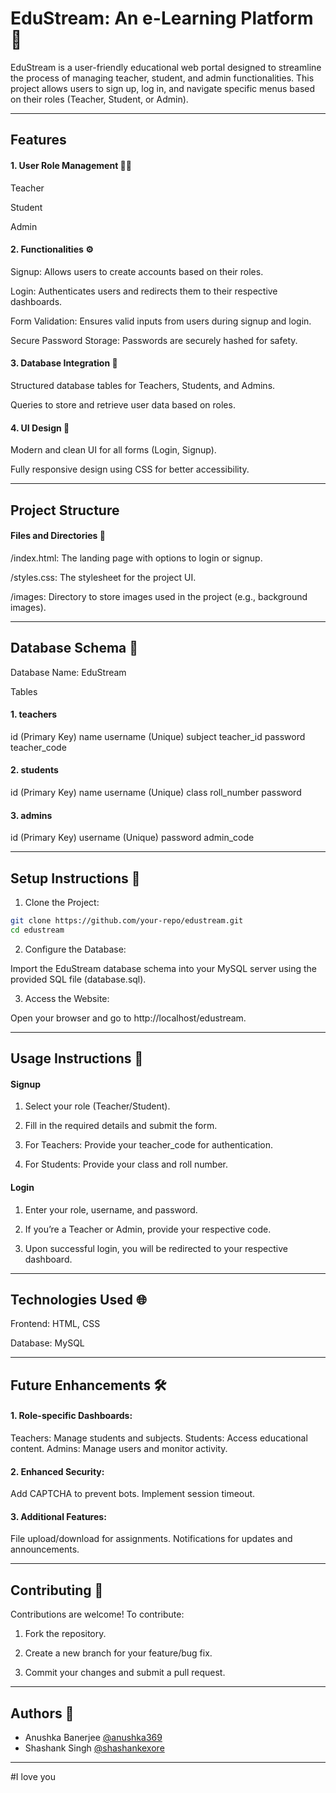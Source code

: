 # EduStream: An e-Learning Platform 📝

EduStream is a user-friendly educational web portal designed to streamline the process of managing teacher, student, and admin functionalities. This project allows users to sign up, log in, and navigate specific menus based on their roles (Teacher, Student, or Admin).

---

## Features

#### 1. User Role Management 👩‍💻

Teacher

Student

Admin

#### 2. Functionalities ⚙

Signup: Allows users to create accounts based on their roles.

Login: Authenticates users and redirects them to their respective dashboards.

Form Validation: Ensures valid inputs from users during signup and login.

Secure Password Storage: Passwords are securely hashed for safety.

#### 3. Database Integration 🎯

Structured database tables for Teachers, Students, and Admins.

Queries to store and retrieve user data based on roles.

#### 4. UI Design 🎨

Modern and clean UI for all forms (Login, Signup).

Fully responsive design using CSS for better accessibility.

---

## Project Structure

#### Files and Directories 📁

/index.html: The landing page with options to login or signup.

/styles.css: The stylesheet for the project UI.

/images: Directory to store images used in the project (e.g., background images).

---

## Database Schema 📑

Database Name: EduStream

Tables

#### 1. teachers

id (Primary Key)
name
username (Unique)
subject
teacher_id
password
teacher_code

#### 2. students

id (Primary Key)
name
username (Unique)
class
roll_number
password

#### 3. admins

id (Primary Key)
username (Unique)
password
admin_code

---

## Setup Instructions 🍄

1. Clone the Project:

```bash
git clone https://github.com/your-repo/edustream.git
cd edustream
```

2. Configure the Database:
   
Import the EduStream database schema into your MySQL server using the provided SQL file (database.sql).

3. Access the Website:

Open your browser and go to http://localhost/edustream.

---

## Usage Instructions 📍

#### Signup

1. Select your role (Teacher/Student).

2. Fill in the required details and submit the form.
   
3. For Teachers:
Provide your teacher_code for authentication.

4. For Students:
Provide your class and roll number.

#### Login

1. Enter your role, username, and password.

2. If you’re a Teacher or Admin, provide your respective code.

3. Upon successful login, you will be redirected to your respective dashboard.

---

## Technologies Used 🌐

Frontend: HTML, CSS

Database: MySQL

---

## Future Enhancements 🛠

#### 1. Role-specific Dashboards:

Teachers: Manage students and subjects.
Students: Access educational content.
Admins: Manage users and monitor activity.

#### 2. Enhanced Security:

Add CAPTCHA to prevent bots.
Implement session timeout.

#### 3. Additional Features:

File upload/download for assignments.
Notifications for updates and announcements.

---

## Contributing 🤝

Contributions are welcome! To contribute:

1. Fork the repository.

2. Create a new branch for your feature/bug fix.

3. Commit your changes and submit a pull request.

---

## Authors 🌱

- Anushka Banerjee [@anushka369](https://github.com/anushka369)
- Shashank Singh [@shashankexore](https://github.com/shashankexore)

---

#I love you
